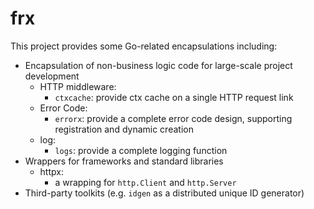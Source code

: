 # frx
This project provides some Go-related encapsulations including:

- Encapsulation of non-business logic code for large-scale project development
  - HTTP middleware:
    - `ctxcache`: provide ctx cache on a single HTTP request link
  - Error Code:
    - `errorx`: provide a complete error code design, supporting registration and dynamic creation
  - log:
    - `logs`: provide a complete logging function 
- Wrappers for frameworks and standard libraries
  - httpx:
    - a wrapping for `http.Client` and `http.Server`
- Third-party toolkits (e.g. `idgen` as a distributed unique ID generator)